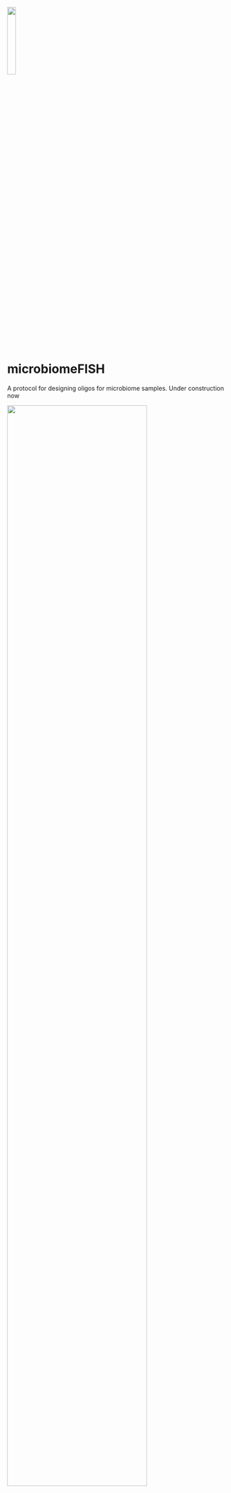 <p align="left"><img width=20%% src="https://github.com/BokaiZhu/microbiomeFISH/blob/master/media/microbiome_fish.png"></p>

# microbiomeFISH
A protocol for designing oligos for microbiome samples. Under construction now
<p align="left"><img width=80%% src="https://github.com/BokaiZhu/microbiomeFISH/blob/master/media/place-holder.png"></p>

## Table of content

- [Preparation](#preparation)
    - [ARB install](#ARB-installation)
    - [Sequence pool database](#Sequence-pool-database)
    - [microbiomeFISH install](#R-package-and-dependencies)
- [Probe designing showcase](#probe-designing-showcase)
    - [Part 1 arb](#part-1-arb)
    - [Part 2 R](#part-2-r)
- [F&Q](#f&q)    

## Preparation

Several softwares/datafiles are required for this protocol:
1. **ARB** for initial probe design
2. The curated **human intestinal 16s rRNA pool** files, this is the probe designing pool 
3. **R**, **OligoArrayAux** and **microbiomeFISH** r package for downstream probe screening, modeifeied from [DECIPHER](http://www2.decipher.codes/)

### ARB installation and setup

[The ARB software](http://http://www.arb-home.de/) is a graphically oriented package comprising various tools for sequence database handling and data analysis. We will use this software for intial targeting sequece identification. The installation files can be [downloaded](http://www.arb-home.de/downloads.html). The detailed guidance can be found [here](http://download.arb-home.de/release/latest/arb_README.txt). If you are experience trouble installing arb in windows, refer to the **F&Q** section

After successfuly installing ARB, you should be able to fire it up in terminal by typing arb:

<p align="center"><img width=70%% src="https://github.com/BokaiZhu/microbiomeFISH/blob/master/media/arb_start.gif"></p>

### Sequence Pool Database

These files are the curated sequence pool containing 12,932 near full length 16s rRNA sequences, assigned with taxonomy information. The detailed process of producing these files can be found in the [paper]().

[Here](https://github.com/BokaiZhu/microbiomeFISH/tree/master/data) we have 6 files in the data folder, each with the same sequence pool fasta file, but header contains the assigned taxonomy information at each phylogeny level. You can download the fasta files and use them as inputs for probe design.


### R package and dependencies

[R](https://www.r-project.org/) is a prerequiste for this part (not too surprising). You can install the microbiomeFISH r package in R by:

```R
install.packages("devtools") # if you have not installed "devtools" package yet
install.packages("BiocManager") # if you have not installed bioconductor yet
devtools::install_github("BokaiZhu/microbiomeFISH",auth_token="230b203a38ae97ff5187cb24ba75205dce2e27d5", repos=BiocManager::repositories(),force = TRUE)
```

This r package also requires **OligoArrayAux** to calculate the secondary structure of the probes. [Download](http://mfold.rna.albany.edu/?q=DINAMelt/OligoArrayAux) and install the software. 

For people installing from source (.tar.bz2/.tar.gz files), here is a brief tutorial:

```sh
### in your bash terminal :
### uncompress the oligoarryaux
tar xzf oligoarrayaux-3.8.tar.gz 
### or: tar oligoarrayaux-3.8.tar.bz2
```
Then move to the uncompressed directory.
```sh
### in your bash terminal :
cd /Path/to/oligoarrayaux-3.8/
```
Then compile the source code:
```sh
### in your bash terminal :
make
```

If you are compiling on a **server**, or compiling on windows-loaded-ubuntu, try something like this instead ($HOME should be your home directory):
```sh
### in your bash terminal :
/.configure --prefix=$HOME
make
make install
```
Finally, add the path to oligoauxarray to your system files ```~/.bashrc``` or ```~/.bash_profile```:
```sh
### wait for yh's code to check
export PATH=$PATH:/Path/To/Jellyfish/jellyfish-2.2.6
```

Test if the software is installed correctly by runing the code in r :

```R
### in R
system("hybrid-min -V") # calling the hybrid-min function in r

# or when you are using R on a windows system:
system("bash something hybrid-min -V") # calling the hybrid-min function in r
```
it should give something like:
```
### result in R console
hybrid-min (OligoArrayAux) 3.8
By Nicholas R. Markham and Michael Zuker
Copyright (C) 2006
Rensselaer Polytechnic Institute
Troy, NY 12810-3590 USA
```

If you are using Rstudio on a server, you need to tell R to use the local user's path too:
```R
### in R
Sys.setenv(PATH=paste(Sys.getenv("PATH"), "/home/user/bin", sep=":"))
```
Now should be able to call oligoarrayaux in R on a server.



## Probe designing showcase

### Part 1 arb
Here we will showcase a probe designing scenario, where we want to design a probe that targets the genus **Staphylococcus** in the context of human microbiome containing samples. We can input the **Genus.fasta** file into ARB:

<p align="center"><img width=40%% src="https://github.com/BokaiZhu/microbiomeFISH/blob/master/media/input_arb.png"></p>

We will use the 'found ID' during the input popup. Then will build the arb server with the option under **Probes** -> **PT_Server_admin**. It should be relatively fast. Once the server is build we can start to design the probes. Search for all the sequence names Staphylococcus, select them by **mark listed and unmark rest**:
<p align="center"><img width=100%% src="https://github.com/BokaiZhu/microbiomeFISH/blob/master/media/search_staph.png"></p>

We have 18 sequences in the sequence pool assigned to the genuse Staphylococcus. Let ARB find signature sequence that covers this 18 sequences at the same time does not cover out-group bacteria sequences. Design by option under **Probes** -> **Design Probes**. 

Here we will let ARB find candidate sequences that cover > 85% of the Staphylococcus sequences, and hitting 0 sequences outside of the group. 

<p align="center"><img width=50%% src="https://github.com/BokaiZhu/microbiomeFISH/blob/master/media/arb_design.png"></p>

Hit **Go** , save the resulting .prb file and we are ready for the next step.

In some other cases you might want to tolerate a few outgroup hitting, as some outgroup sequence might belong to the target group but not assigned to that taxonomy with enough confident, discussed in the [paper](https://unix.stackexchange.com/questions/26047/how-to-correctly-add-a-path-to-path), or simply one single probe is naturally incabable to cover some target groups without outgroup hitting. We will discuss more in the optional section.

### Part 2 R

Now you can load your saved .prb file into r for downstream analysis by:
```R
Library(microbiomeFISH)
staph <- read_arb("/directory/to/.prb") # read and format arb output
view(staph)
```
<p align="center"><img width=90%% src="https://github.com/BokaiZhu/microbiomeFISH/blob/master/media/r_input_arnb.png"></p>
From left to right the columns are: candidate target sequence, length of target, region of the target, start site (Ecoli position), in-group sequence coverage, out-group hit (perfect match), out-group hit (+ 0.3 C), out-group hit (+ 0.6 C) and the corresponding candidate probe sequence.

Then we will filter the candidate probes. Here we will perform the hybridization as the protocol described in the [paper](http:), therefore the input of the function will be 35% formamide, 46C hybridization, with 0.39Molar sodium (2 x SSCT). 

We will select the candidate probes with ΔGo2 > -1.5 kcal/mol (Good secondary structure described by [mathFISH](http://mathfish.cee.wisc.edu/helpdocuments.html#deltaG2%20series)), [predicted hybridization effieciency](https://aem.asm.org/content/80/16/5124)  > 85%. You can also select probes with the conventional Tm (at the supplied experiment condition) provided in the table.

```R
# only test the ones with 100% coverage, since we have plenty of them
high_coverage <- subset(staph,staph$cover==18) 
filtered <- probeFilter(high_coverage,35,46,0.39) # at the very harsh condidtion
probes <- subset(filtered,filtered$secondary>-1.5 & filtered$Hybeff>0.85)
View(probes)
```
<p align="center"><img width=120%% src="https://github.com/BokaiZhu/microbiomeFISH/blob/master/media/filtered.png"></p>

Here we can see the table has three new columns added to the end : secondary, the ΔGo2 value; Hybeff, the predicted hybridization effieciency; and the Conventional Tm. The filtered probes we got here are bascially different variations of the same location. You can order the probes directly for testing, or you can also use the secondary system ([in method](somelink to paper secondary part)) to test more probes (as we would expect not all probes will work perfectly in the actual experimental validation).

### F&Q

**Q**: I'm having trouble installing arb in Windows.

**A**: 

**Q**: During target site selection in ARB, what parameters I should input?

**A**: Generally, depends on the biological question you want to ask. Usually a probe with 100% coverage and 0 outgroup hitting will be rare to find. Play with the parameters a few times until you feel comfotable about the result. Also, you should tolerate some out-group hitting sometimes. You can check the matching result in ARB, and if you see your Staphylococcus probe is hitting sequences annotated as "unknown_staphylococcus", it is advised to ignore these hitting.


